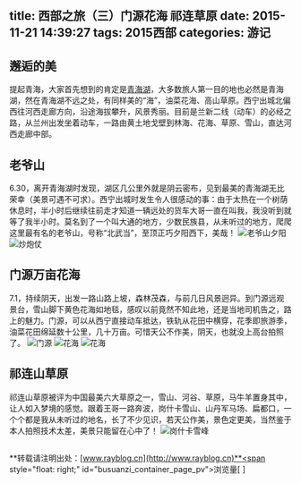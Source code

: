 title: 西部之旅（三）门源花海 祁连草原
date: 2015-11-21 14:39:27
tags: 2015西部
categories: 游记
---
## 邂逅的美
提起青海，大家首先想到的肯定是[青海湖](/2015/11/20/west-trip-2)，大多数旅人第一目的地也必然是青海湖，然在青海湖不远之处，有同样美的“海”，油菜花海、高山草原。西宁出城北偏西往河西走廊方向，沿途海拔攀升，风景秀丽。目前是兰新二线（动车）的必经之路，从兰州出发坐着动车，一路由黄土地戈壁到林海、花海、草原、雪山，直达河西走廊中部。
<!-- more -->
## 老爷山
6.30，离开青海湖时发现，湖区几公里外就是阴云密布，见到最美的青海湖无比荣幸（美景可遇不可求）。西宁出城时发生令人很感动的事：由于太热在一个树荫休息时，半小时后继续往前走才知道一辆远处的货车大哥一直在叫我，我没听到就等了我半小时。莫名到了一个叫大通的地方，少数民族县，从未听过的地方，爬爬这里最有名的老爷山，号称“北武当”，至顶正巧夕阳西下，美哉！
![老爷山夕阳](http://7xodcg.com1.z0.glb.clouddn.com/rayblogP6300307.JPG)
![炒炮仗](http://7xodcg.com1.z0.glb.clouddn.com/rayblogP6300321.JPG)
## 门源万亩花海
7.1，持续阴天，出发一路山路上坡，森林茂森，与前几日风景迥异。到门源远观景台，雪山脚下黄色花海如地毯，感叹以前竟然不知此地，还是当地司机告之，路上的魅力。门源，可以从西宁直接动车抵达，铁轨从花田中横穿，花季即旅游季，油菜花田绵延数十公里，几十万亩。可惜天公不作美，阴天，也就没上高台拍照了。
![门源](http://7xodcg.com1.z0.glb.clouddn.com/rayblogP7010404.JPG)
![花海](http://7xodcg.com1.z0.glb.clouddn.com/rayblogP7010344.JPG)
![花海](http://7xodcg.com1.z0.glb.clouddn.com/rayblogIMG_20150701_154232.jpg)
## 祁连山草原
祁连山草原被评为中国最美六大草原之一，雪山、河谷、草原，马牛羊置身其中，让人如入梦境的感觉。跟着王哥一路奔波，岗什卡雪山、山丹军马场、扁都口，一个个都是我从未听过的地名，长了不少见识，若天公作美，景色定更美，当然鉴于本人拍照技术太差，美景只能留在心中了！
![岗什卡雪峰](http://7xodcg.com1.z0.glb.clouddn.com/rayblogP7010440.JPG)

## <!-- -->
**转载请注明出处：[www.rayblog.cn](http://www.rayblog.cn)**<span style="float: right;" id="busuanzi_container_page_pv">浏览量[ <span id="busuanzi_value_page_pv"></span> ]</span>	
